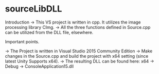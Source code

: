 # sourceLibDLL
Introduction
-> This VS project is written in cpp. It utilizes the image processing library CImg.
-> All the three functions defined in Source.cpp can be utilized from the DLL file, elsewhere.

Important points.

-> The Project is written in Visual Studio 2015 Community Edition
-> Make changes in the Source.cpp and build the project with x64 setting (since latest Unity Supports x64).
-> The resulting DLL can be found here: x64 -> Debug -> ConsoleApplication15.dll
